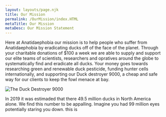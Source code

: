 ```yaml
---
layout: layouts/page.njk
title: Our Mission
permalink: /OurMission/index.HTML
metaTitle: Our Mission
metaDesc: Our Mission Statement
---
```

Here at Anatidaephobia our mission is to help people who suffer from Anatidaephobia by eradicating ducks off of the face of the planet. Through your charitable donations of $100 a week we are able to supply and support our elite teams of scientists, researchers and opratives around the globe to systematically find and eradicate all ducks. Your money goes towards researching green and renewable duck pesticide, funding hunter cells internationally, and supporting our Duck destroyer 9000, a cheap and safe way for our clients to keep the fowl menace at bay.

![](/images/yachtgun.jpg "The Duck Destroyer 9000")

In 2019 it was estimaded that there 49.5 million ducks in North America alone. We find this number to be appalling. Imagine you had 99 million eyes potentially staring you down. this is